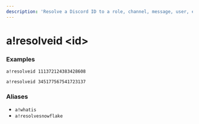 ```yaml
---
description: 'Resolve a Discord ID to a role, channel, message, user, etc...'
---
```


# a!resolveid &lt;id&gt;

### Examples

```text
a!resolveid 111372124383428608
```

```text
a!resolveid 345177567541723137
```

### Aliases

* `a!whatis`
* `a!resolvesnowflake`

